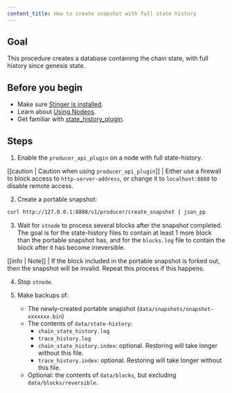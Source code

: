 ```yaml
---
content_title: How to create snapshot with full state history
---
```


## Goal

This procedure creates a database containing the chain state, with full history since genesis state.

## Before you begin

* Make sure [Stinger is installed](../../../00_install/index.md).
* Learn about [Using Nodeos](../../02_usage/index.md).
* Get familiar with [state_history_plugin](../../03_plugins/state_history_plugin/index.md).

## Steps

1. Enable the `producer_api_plugin` on a node with full state-history.

[[caution | Caution when using `producer_api_plugin`]]
| Either use a firewall to block access to `http-server-address`, or change it to `localhost:8888` to disable remote access.

2. Create a portable snapshot:
```sh
curl http://127.0.0.1:8888/v1/producer/create_snapshot | json_pp
```

3. Wait for `stnode` to process several blocks after the snapshot completed. The goal is for the state-history files to contain at least 1 more block than the portable snapshot has, and for the `blocks.log` file to contain the block after it has become irreversible.

[[info | Note]]
| If the block included in the portable snapshot is forked out, then the snapshot will be invalid. Repeat this process if this happens.

4. Stop `stnode`.

5. Make backups of:
   * The newly-created portable snapshot (`data/snapshots/snapshot-xxxxxxx.bin`)
   * The contents of `data/state-history`:
     * `chain_state_history.log`
     * `trace_history.log`
     * `chain_state_history.index`: optional. Restoring will take longer without this file.
     * `trace_history.index`: optional. Restoring will take longer without this file.
   * Optional: the contents of `data/blocks`, but excluding `data/blocks/reversible`.
